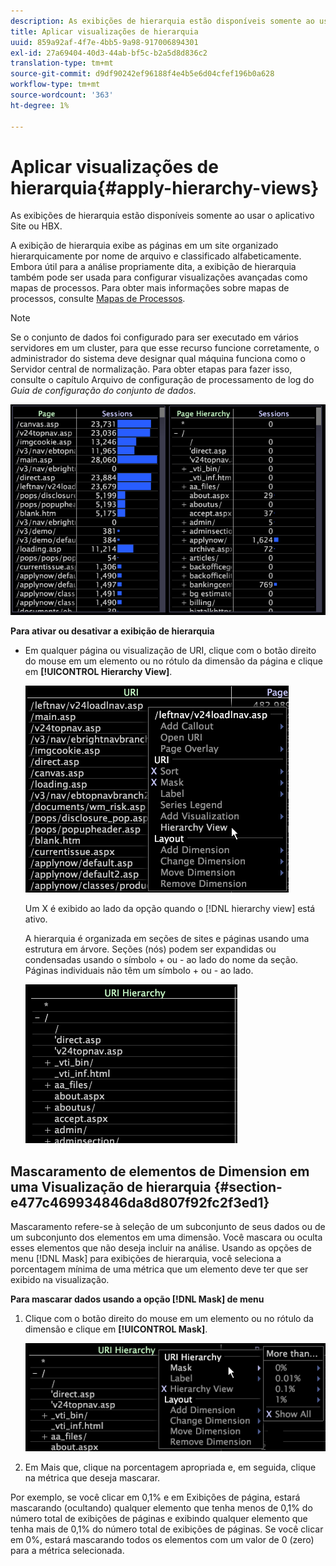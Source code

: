 ```yaml
---
description: As exibições de hierarquia estão disponíveis somente ao usar o aplicativo Site ou HBX.
title: Aplicar visualizações de hierarquia
uuid: 859a92af-4f7e-4bb5-9a98-917006894301
exl-id: 27a69404-40d3-44ab-bf5c-b2a5d8d836c2
translation-type: tm+mt
source-git-commit: d9df90242ef96188f4e4b5e6d04cfef196b0a628
workflow-type: tm+mt
source-wordcount: '363'
ht-degree: 1%

---
```


# Aplicar visualizações de hierarquia{#apply-hierarchy-views}

As exibições de hierarquia estão disponíveis somente ao usar o aplicativo Site ou HBX.

A exibição de hierarquia exibe as páginas em um site organizado hierarquicamente por nome de arquivo e classificado alfabeticamente. Embora útil para a análise propriamente dita, a exibição de hierarquia também pode ser usada para configurar visualizações avançadas como mapas de processos. Para obter mais informações sobre mapas de processos, consulte [Mapas de Processos](../../../../home/c-get-started/c-analysis-vis/c-proc-maps/c-proc-maps.md#concept-880aee224404429785b733a4e80d275e).

>[!NOTE]
>
>Se o conjunto de dados foi configurado para ser executado em vários servidores em um cluster, para que esse recurso funcione corretamente, o administrador do sistema deve designar qual máquina funciona como o Servidor central de normalização. Para obter etapas para fazer isso, consulte o capítulo Arquivo de configuração de processamento de log do *Guia de configuração do conjunto de dados*.

![](assets/vis_Table_CompareHierarchy.png)

**Para ativar ou desativar a exibição de hierarquia**

* Em qualquer página ou visualização de URI, clique com o botão direito do mouse em um elemento ou no rótulo da dimensão da página e clique em **[!UICONTROL Hierarchy View]**.

   ![](assets/mnu_Table_HierarchyView.png)

   Um X é exibido ao lado da opção quando o [!DNL hierarchy view] está ativo.

   A hierarquia é organizada em seções de sites e páginas usando uma estrutura em árvore. Seções (nós) podem ser expandidas ou condensadas usando o símbolo + ou - ao lado do nome da seção. Páginas individuais não têm um símbolo + ou - ao lado.

   ![](assets/vis_Table_HierarchyView_Expanded.png)

## Mascaramento de elementos de Dimension em uma Visualização de hierarquia {#section-e477c469934846da8d807f92fc2f3ed1}

Mascaramento refere-se à seleção de um subconjunto de seus dados ou de um subconjunto dos elementos em uma dimensão. Você mascara ou oculta esses elementos que não deseja incluir na análise. Usando as opções de menu [!DNL Mask] para exibições de hierarquia, você seleciona a porcentagem mínima de uma métrica que um elemento deve ter que ser exibido na visualização.

**Para mascarar dados usando a opção  [!DNL Mask] de menu**

1. Clique com o botão direito do mouse em um elemento ou no rótulo da dimensão e clique em **[!UICONTROL Mask]**.

   ![](assets/mnu_Table_HierarchyView_Masking.png)

1. Em Mais que, clique na porcentagem apropriada e, em seguida, clique na métrica que deseja mascarar.

Por exemplo, se você clicar em 0,1% e em Exibições de página, estará mascarando (ocultando) qualquer elemento que tenha menos de 0,1% do número total de exibições de páginas e exibindo qualquer elemento que tenha mais de 0,1% do número total de exibições de páginas. Se você clicar em 0%, estará mascarando todos os elementos com um valor de 0 (zero) para a métrica selecionada.
